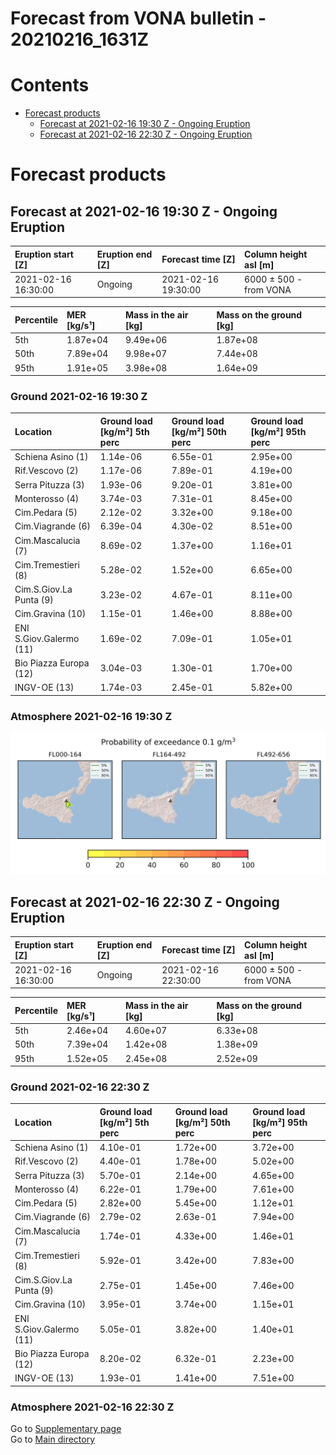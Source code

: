 
Forecast from VONA bulletin - 20210216_1631Z
============================================

Contents
========

* [Forecast products](#forecast-products)
	* [Forecast at 2021-02-16 19:30 Z - Ongoing Eruption](#forecast-at-2021-02-16-1930-z---ongoing-eruption)
	* [Forecast at 2021-02-16 22:30 Z - Ongoing Eruption](#forecast-at-2021-02-16-2230-z---ongoing-eruption)

# Forecast products

## Forecast at 2021-02-16 19:30 Z - Ongoing Eruption
  

|Eruption start [Z]|Eruption end [Z]|Forecast time [Z]|Column height asl [m]|
| :--- | :--- | :--- | :--- |
|2021-02-16 16:30:00|Ongoing|2021-02-16 19:30:00|6000 ± 500 - from VONA|
  
  

|Percentile|MER [kg/s¹]|Mass in the air [kg]|Mass on the ground [kg]|
| :--- | :--- | :--- | :--- |
|5th|1.87e+04|9.49e+06|1.87e+08|
|50th|7.89e+04|9.98e+07|7.44e+08|
|95th|1.91e+05|3.98e+08|1.64e+09|
  

### Ground 2021-02-16 19:30 Z
  
  
  
  
  
  
  
  
  
  
  
  
  

|Location|Ground load [kg/m²] 5th perc|Ground load [kg/m²] 50th perc|Ground load [kg/m²] 95th perc|
| :--- | :--- | :--- | :--- |
|Schiena Asino (1)|1.14e-06|6.55e-01|2.95e+00|
|Rif.Vescovo (2)|1.17e-06|7.89e-01|4.19e+00|
|Serra Pituzza (3)|1.93e-06|9.20e-01|3.81e+00|
|Monterosso (4)|3.74e-03|7.31e-01|8.45e+00|
|Cim.Pedara (5)|2.12e-02|3.32e+00|9.18e+00|
|Cim.Viagrande (6)|6.39e-04|4.30e-02|8.51e+00|
|Cim.Mascalucia (7)|8.69e-02|1.37e+00|1.16e+01|
|Cim.Tremestieri (8)|5.28e-02|1.52e+00|6.65e+00|
|Cim.S.Giov.La Punta (9)|3.23e-02|4.67e-01|8.11e+00|
|Cim.Gravina (10)|1.15e-01|1.46e+00|8.88e+00|
|ENI S.Giov.Galermo (11)|1.69e-02|7.09e-01|1.05e+01|
|Bio Piazza Europa (12)|3.04e-03|1.30e-01|1.70e+00|
|INGV-OE (13)|1.74e-03|2.45e-01|5.82e+00|
  

### Atmosphere 2021-02-16 19:30 Z
  
![](./figures/probability_air_2021_02_16_1930_scenario_1_conclev_1_1.png)
## Forecast at 2021-02-16 22:30 Z - Ongoing Eruption
  

|Eruption start [Z]|Eruption end [Z]|Forecast time [Z]|Column height asl [m]|
| :--- | :--- | :--- | :--- |
|2021-02-16 16:30:00|Ongoing|2021-02-16 22:30:00|6000 ± 500 - from VONA|
  
  

|Percentile|MER [kg/s¹]|Mass in the air [kg]|Mass on the ground [kg]|
| :--- | :--- | :--- | :--- |
|5th|2.46e+04|4.60e+07|6.33e+08|
|50th|7.39e+04|1.42e+08|1.38e+09|
|95th|1.52e+05|2.45e+08|2.52e+09|
  

### Ground 2021-02-16 22:30 Z
  
  
  
  
  
  
  
  
  
  
  
  
  

|Location|Ground load [kg/m²] 5th perc|Ground load [kg/m²] 50th perc|Ground load [kg/m²] 95th perc|
| :--- | :--- | :--- | :--- |
|Schiena Asino (1)|4.10e-01|1.72e+00|3.72e+00|
|Rif.Vescovo (2)|4.40e-01|1.78e+00|5.02e+00|
|Serra Pituzza (3)|5.70e-01|2.14e+00|4.65e+00|
|Monterosso (4)|6.22e-01|1.79e+00|7.61e+00|
|Cim.Pedara (5)|2.82e+00|5.45e+00|1.12e+01|
|Cim.Viagrande (6)|2.79e-02|2.63e-01|7.94e+00|
|Cim.Mascalucia (7)|1.74e-01|4.33e+00|1.46e+01|
|Cim.Tremestieri (8)|5.92e-01|3.42e+00|7.83e+00|
|Cim.S.Giov.La Punta (9)|2.75e-01|1.45e+00|7.46e+00|
|Cim.Gravina (10)|3.95e-01|3.74e+00|1.15e+01|
|ENI S.Giov.Galermo (11)|5.05e-01|3.82e+00|1.40e+01|
|Bio Piazza Europa (12)|8.20e-02|6.32e-01|2.23e+00|
|INGV-OE (13)|1.93e-01|1.41e+00|7.51e+00|
  

### Atmosphere 2021-02-16 22:30 Z
  
Go to [Supplementary page](Supplementary_page.md)  
Go to [Main directory](https://github.com/federicapardini/Real_time_ash_forecast)